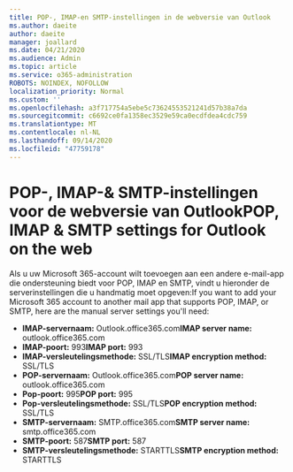 ```yaml
---
title: POP-, IMAP-en SMTP-instellingen in de webversie van Outlook
ms.author: daeite
author: daeite
manager: joallard
ms.date: 04/21/2020
ms.audience: Admin
ms.topic: article
ms.service: o365-administration
ROBOTS: NOINDEX, NOFOLLOW
localization_priority: Normal
ms.custom: ''
ms.openlocfilehash: a3f717754a5ebe5c73624553521241d57b38a7da
ms.sourcegitcommit: c6692ce0fa1358ec3529e59ca0ecdfdea4cdc759
ms.translationtype: MT
ms.contentlocale: nl-NL
ms.lasthandoff: 09/14/2020
ms.locfileid: "47759178"
---
```

# <a name="pop-imap--smtp-settings-for-outlook-on-the-web"></a><span data-ttu-id="e0ef3-102">POP-, IMAP-& SMTP-instellingen voor de webversie van Outlook</span><span class="sxs-lookup"><span data-stu-id="e0ef3-102">POP, IMAP & SMTP settings for Outlook on the web</span></span>

<span data-ttu-id="e0ef3-103">Als u uw Microsoft 365-account wilt toevoegen aan een andere e-mail-app die ondersteuning biedt voor POP, IMAP en SMTP, vindt u hieronder de serverinstellingen die u handmatig moet opgeven:</span><span class="sxs-lookup"><span data-stu-id="e0ef3-103">If you want to add your Microsoft 365 account to another mail app that supports POP, IMAP, or SMTP, here are the manual server settings you'll need:</span></span>
  
- <span data-ttu-id="e0ef3-104">**IMAP-servernaam:** Outlook.office365.com</span><span class="sxs-lookup"><span data-stu-id="e0ef3-104">**IMAP server name:** outlook.office365.com</span></span>
- <span data-ttu-id="e0ef3-105">**IMAP-poort:** 993</span><span class="sxs-lookup"><span data-stu-id="e0ef3-105">**IMAP port:** 993</span></span>
- <span data-ttu-id="e0ef3-106">**IMAP-versleutelingsmethode:** SSL/TLS</span><span class="sxs-lookup"><span data-stu-id="e0ef3-106">**IMAP encryption method:** SSL/TLS</span></span>
- <span data-ttu-id="e0ef3-107">**POP-servernaam:** Outlook.office365.com</span><span class="sxs-lookup"><span data-stu-id="e0ef3-107">**POP server name:** outlook.office365.com</span></span>  
- <span data-ttu-id="e0ef3-108">**Pop-poort:** 995</span><span class="sxs-lookup"><span data-stu-id="e0ef3-108">**POP port:** 995</span></span>  
- <span data-ttu-id="e0ef3-109">**Pop-versleutelingsmethode:** SSL/TLS</span><span class="sxs-lookup"><span data-stu-id="e0ef3-109">**POP encryption method:** SSL/TLS</span></span>  
- <span data-ttu-id="e0ef3-110">**SMTP-servernaam:** SMTP.office365.com</span><span class="sxs-lookup"><span data-stu-id="e0ef3-110">**SMTP server name:** smtp.office365.com</span></span>
- <span data-ttu-id="e0ef3-111">**SMTP-poort:** 587</span><span class="sxs-lookup"><span data-stu-id="e0ef3-111">**SMTP port:** 587</span></span>
- <span data-ttu-id="e0ef3-112">**SMTP-versleutelingsmethode:** STARTTLS</span><span class="sxs-lookup"><span data-stu-id="e0ef3-112">**SMTP encryption method:** STARTTLS</span></span>